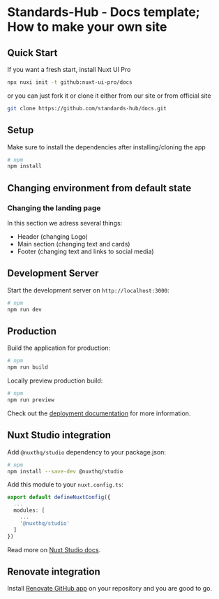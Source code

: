 # Standards-Hub - Docs template; How to make your own site 

## Quick Start

If you want a fresh start, install Nuxt UI Pro

```bash [Terminal]
npx nuxi init -t github:nuxt-ui-pro/docs
```

or you can just fork it or clone it either from our site or from official site

```bash [Terminal]
git clone https://github.com/standards-hub/docs.git
```

## Setup

Make sure to install the dependencies after installing/cloning the app

```bash
# npm
npm install
```

## Changing environment from default state

### Changing the landing page
In this section we adress several things:
- Header (changing Logo)
- Main section (changing text and cards)
- Footer (changing text and links to social media)



## Development Server

Start the development server on `http://localhost:3000`:

```bash
# npm
npm run dev
```

## Production

Build the application for production:

```bash
# npm
npm run build
```

Locally preview production build:

```bash
# npm
npm run preview
```

Check out the [deployment documentation](https://nuxt.com/docs/getting-started/deployment) for more information.

## Nuxt Studio integration

Add `@nuxthq/studio` dependency to your package.json:

```bash
# npm
npm install --save-dev @nuxthq/studio
```

Add this module to your `nuxt.config.ts`:

```ts
export default defineNuxtConfig({
  ...
  modules: [
    ...
    '@nuxthq/studio'
  ]
})
```


Read more on [Nuxt Studio docs](https://nuxt.studio/docs/projects/setup).

## Renovate integration

Install [Renovate GitHub app](https://github.com/apps/renovate/installations/select_target) on your repository and you are good to go.
